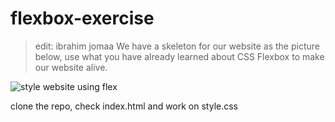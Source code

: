 # flexbox-exercise

>edit: ibrahim jomaa
We have a skeleton for our website as the picture below, use what you have already learned about CSS Flexbox to make our website alive.

<img src="flexbox_exercise.png" alt="style website using flex">

clone the repo, check index.html and work on style.css
